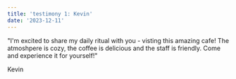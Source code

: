 ```yaml
---
title: 'testimony 1: Kevin'
date: '2023-12-11'
---
```

"I'm excited to  share my daily ritual with you - visting this amazing cafe! The atmoshpere is cozy, the coffee is delicious and the staff is friendly. Come and experience it for yourself!"

Kevin